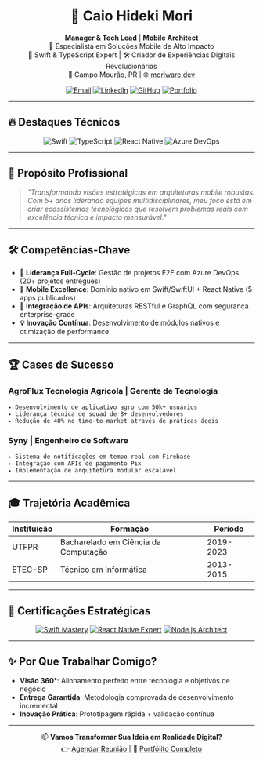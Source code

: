 # <div align="center">👋 Caio Hideki Mori</div>
<div align="center">
  
**Manager & Tech Lead** | **Mobile Architect**  
🚀 Especialista em Soluções Mobile de Alto Impacto  
📱 Swift & TypeScript Expert | 🛠️ Criador de Experiências Digitais Revolucionárias  
📍 Campo Mourão, PR | 🌐 [moriware.dev](https://moriware.dev)
  
[![Email](https://img.shields.io/badge/-caiomori22@gmail.com-D14836?style=flat&logo=gmail&logoColor=white)](mailto:caiomori22@gmail.com)
[![LinkedIn](https://img.shields.io/badge/-CaioMori-0077B5?style=flat&logo=linkedin&logoColor=white)](https://linkedin.com/in/caiomori)
[![GitHub](https://img.shields.io/badge/-CaioMori-181717?style=flat&logo=github&logoColor=white)](https://github.com/CaioMori)
[![Portfolio](https://img.shields.io/badge/🚀-Portfólio_Profissional-8A2BE2)](https://moriware.dev)

</div>

---

## 🔥 **Destaques Técnicos**
<div align="center">
  
![Swift](https://img.shields.io/badge/Swift-FA7343?style=for-the-badge&logo=swift&logoColor=white)
![TypeScript](https://img.shields.io/badge/TypeScript-007ACC?style=for-the-badge&logo=typescript&logoColor=white)
![React Native](https://img.shields.io/badge/React_Native-20232A?style=for-the-badge&logo=react&logoColor=61DAFB)
![Azure DevOps](https://img.shields.io/badge/Azure_DevOps-0078D7?style=for-the-badge&logo=azure-devops&logoColor=white)

</div>

---

## 💼 **Propósito Profissional**
> *"Transformando visões estratégicas em arquiteturas mobile robustas. Com 5+ anos liderando equipes multidisciplinares, meu foco está em criar ecossistemas tecnológicos que resolvem problemas reais com excelência técnica e impacto mensurável."*

---

## 🛠️ **Competências-Chave**
- **🚀 Liderança Full-Cycle**: Gestão de projetos E2E com Azure DevOps (20+ projetos entregues)
- **📱 Mobile Excellence**: Domínio nativo em Swift/SwiftUI + React Native (5 apps publicados)
- **🔗 Integração de APIs**: Arquiteturas RESTful e GraphQL com segurança enterprise-grade
- **💡 Inovação Contínua**: Desenvolvimento de módulos nativos e otimização de performance

---

## 🏆 **Cases de Sucesso**
### **AgroFlux Tecnologia Agrícola** | Gerente de Tecnologia
```plaintext
▸ Desenvolvimento de aplicativo agro com 50k+ usuários
▸ Liderança técnica de squad de 8+ desenvolvedores  
▸ Redução de 40% no time-to-market através de práticas ágeis  
```

### **Syny** | Engenheiro de Software
```plaintext
▸ Sistema de notificações em tempo real com Firebase  
▸ Integração com APIs de pagamento Pix
▸ Implementação de arquitetura modular escalável
```

---

## 🎓 **Trajetória Acadêmica**
| **Instituição** | **Formação** | **Período** |
|-----------------|--------------|-------------|
| UTFPR | Bacharelado em Ciência da Computação | 2019-2023 |
| ETEC-SP | Técnico em Informática | 2013-2015 |

---

## 📜 **Certificações Estratégicas**
<div align="center">
  
[![Swift Mastery](https://img.shields.io/badge/Swift_Pro-FA7343?style=flat-square)](https://www.linkedin.com/in/caiomori/)
[![React Native Expert](https://img.shields.io/badge/React_Native_Black_Belt-61DAFB?style=flat-square)](https://www.linkedin.com/in/caiomori/)
[![Node.js Architect](https://img.shields.io/badge/Node.js_Advanced-339933?style=flat-square)](https://www.linkedin.com/in/caiomori/)

</div>

---

## ✨ **Por Que Trabalhar Comigo?**
- **Visão 360°**: Alinhamento perfeito entre tecnologia e objetivos de negócio
- **Entrega Garantida**: Metodologia comprovada de desenvolvimento incremental
- **Inovação Prática**: Prototipagem rápida + validação contínua

---

<div align="center">
  
📫 **Vamos Transformar Sua Ideia em Realidade Digital?**  
👉 [Agendar Reunião](mailto:caiomori22@gmail.com) | 📄 [Portfólito Completo](https://moriware.dev)

</div>
